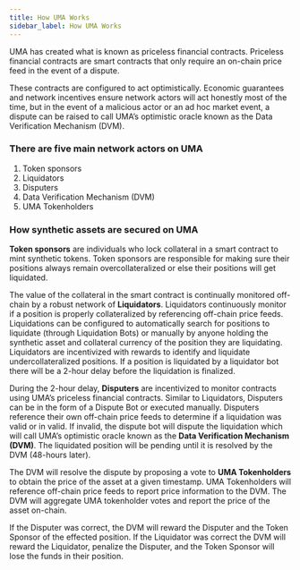 ```yaml
---
title: How UMA Works
sidebar_label: How UMA Works
---
```


UMA has created what is known as priceless financial contracts.  Priceless financial contracts are smart contracts that only require an on-chain price feed in the event of a dispute.


These contracts are configured to act optimistically. Economic guarantees and network incentives ensure network actors will act honestly most of the time, but in the event of a malicious actor or an ad hoc market event, a dispute can be raised to call UMA’s optimistic oracle known as the Data Verification Mechanism (DVM). 


### There are five main network actors on UMA

1. Token sponsors
2. Liquidators
3. Disputers
4. Data Verification Mechanism (DVM)
5. UMA Tokenholders

### How synthetic assets are secured on UMA

**Token sponsors** are individuals who lock collateral in a smart contract to mint synthetic tokens. Token sponsors are responsible for making sure their positions always remain overcollateralized or else their positions will get liquidated.

The value of the collateral in the smart contract is continually monitored off-chain by a robust network of **Liquidators**. Liquidators continuously monitor if a position is properly collateralized by referencing off-chain price feeds. Liquidations can be configured to automatically search for positions to liquidate (through Liquidation Bots) or manually by anyone holding the synthetic asset and collateral currency of the position they are liquidating. Liquidators are incentivized with rewards to identify and liquidate undercollateralized positions. If a position is liquidated by a liquidator bot there will be a 2-hour delay before the liquidation is finalized. 

During the 2-hour delay, **Disputers** are incentivized to monitor contracts using UMA’s priceless financial contracts. Similar to Liquidators, Disputers can be in the form of a Dispute Bot or executed manually. Disputers reference their own off-chain price feeds to determine if a liquidation was valid or in valid. If invalid, the dispute bot will dispute the liquidation which will call UMA’s optimistic oracle known as the **Data Verification Mechanism (DVM)**. The liquidated position will be pending until it is resolved by the DVM (48-hours later). 

The DVM will resolve the dispute by proposing a vote to **UMA Tokenholders** to obtain the price of the asset at a given timestamp. UMA Tokenholders will reference off-chain price feeds to report price information to the DVM. The DVM will aggregate UMA tokenholder votes and report the price of the asset on-chain. 

If the Disputer was correct, the DVM will reward the Disputer and the Token Sponsor of the effected position. If the Liquidator was correct the DVM will reward the Liquidator, penalize the Disputer, and the Token Sponsor will lose the funds in their position. 




